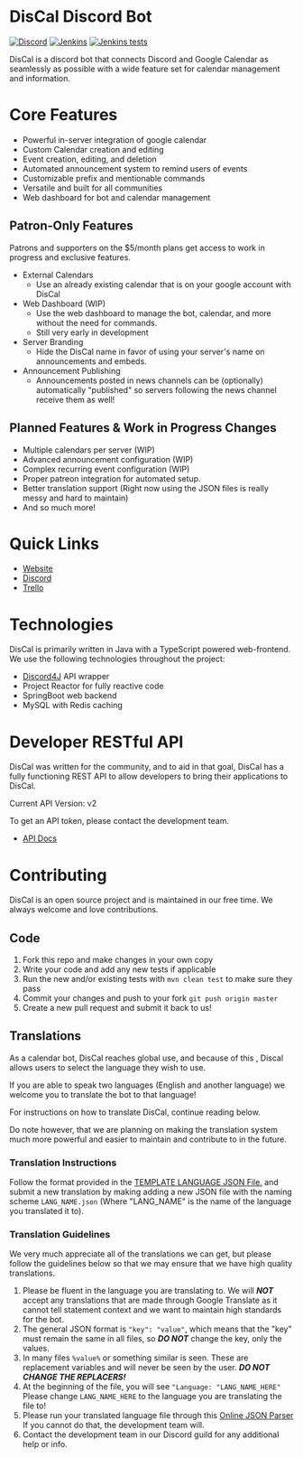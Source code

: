 # DisCal Discord Bot

[![Discord](https://img.shields.io/discord/375357265198317579?label=DreamExposure&style=flat-square)](https://discord.gg/2TFqyuy)
[![Jenkins](https://img.shields.io/jenkins/build?jobUrl=https%3A%2F%2Fjenkins.dreamexposure.org%2Fview%2FDiscord-Bots%2Fjob%2FDisCal%2F&style=flat-square)](https://jenkins.dreamexposure.org/job/DisCal/)
[![Jenkins tests](https://img.shields.io/jenkins/tests?compact_message&jobUrl=https%3A%2F%2Fjenkins.dreamexposure.org%2Fview%2FDiscord-Bots%2Fjob%2FDisCal%2F&style=flat-square)](https://jenkins.dreamexposure.org/job/DisCal/tests)

DisCal is a discord bot that connects Discord and Google Calendar as seamlessly as possible with a wide feature set for calendar management and information.

# Core Features

* Powerful in-server integration of google calendar
* Custom Calendar creation and editing
* Event creation, editing, and deletion
* Automated announcement system to remind users of events
* Customizable prefix and mentionable commands
* Versatile and built for all communities
* Web dashboard for bot and calendar management

## Patron-Only Features

Patrons and supporters on the $5/month plans get access to work in progress and exclusive features.

* External Calendars
    - Use an already existing calendar that is on your google account with DisCal
* Web Dashboard (WIP)
    - Use the web dashboard to manage the bot, calendar, and more without the need for commands.
    - Still very early in development
* Server Branding
    - Hide the DisCal name in favor of using your server's name on announcements and embeds.
* Announcement Publishing
    - Announcements posted in news channels can be (optionally) automatically "published" so servers following the news
      channel receive them as well!

## Planned Features & Work in Progress Changes

* Multiple calendars per server (WIP)
* Advanced announcement configuration (WIP)
* Complex recurring event configuration (WIP)
* Proper patreon integration for automated setup.
* Better translation support (Right now using the JSON files is really messy and hard to maintain)
* And so much more!

# Quick Links

* [Website](https://www.discalbot.com)
* [Discord](https://discord.gg/2TFqyuy)
* [Trello](https://trello.com/b/2Xx3Galz)

# Technologies

DisCal is primarily written in Java with a TypeScript powered web-frontend.
We use the following technologies throughout the project:
* [Discord4J](https://github.com/Discord4J/Discord4J) API wrapper
* Project Reactor for fully reactive code
* SpringBoot web backend
* MySQL with Redis caching

# Developer RESTful API

DisCal was written for the community, and to aid in that goal, DisCal has a fully functioning REST API to allow developers to bring their applications to DisCal.

Current API Version: v2

To get an API token, please contact the development team.
* [API Docs](https://www.discalbot.com/docs/api/overview)

# Contributing

DisCal is an open source project and is maintained in our free time. We always welcome and love contributions.

## Code

1. Fork this repo and make changes in your own copy
2. Write your code and add any new tests if applicable
3. Run the new and/or existing tests with `mvn clean test` to make sure they pass
4. Commit your changes and push to your fork `git push origin master`
5. Create a new pull request and submit it back to us!

## Translations

As a calendar bot, DisCal reaches global use, and because of this , Discal allows users to select the language they wish to use.

If you are able to speak two languages (English and another language) we welcome you to translate the bot to that language!

For instructions on how to translate DisCal, continue reading below.

Do note however, that we are planning on making the translation system much more powerful and easier to maintain and contribute to in the future.

### Translation Instructions

Follow the format provided in the [TEMPLATE LANGUAGE JSON File.](client/src/main/resources/languages/TEMPLATE.json) and submit a new translation by making adding a new JSON file with the naming scheme `LANG_NAME.json` (Where "LANG_NAME" is the name of the language you translated it to).

### Translation Guidelines

We very much appreciate all of the translations we can get, but please follow the guidelines below so that we may ensure that we have high quality translations.

1. Please be fluent in the language you are translating to. We will ***NOT*** accept any translations that are made through Google Translate as it cannot tell statement context and we want to maintain high standards for the bot.
2. The general JSON format is `"key": "value"`, which means that the "key" must remain the same in all files, so ***DO NOT*** change the key, only the values.
3. In many files `%value%` or something similar is seen. These are replacement variables and will never be seen by the user. ***DO NOT CHANGE THE REPLACERS!*** 
4. At the beginning of the file, you will see `"Language: "LANG_NAME_HERE"` Please change `LANG_NAME_HERE` to the language you are translating the file to!
5. Please run your translated language file through this [Online JSON Parser](http://jsonparseronline.com) If you cannot do that, the development team will.
6. Contact the development team in our Discord guild for any additional help or info.